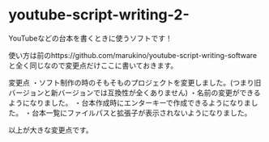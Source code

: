 # youtube-script-writing-2-
YouTubeなどの台本を書くときに使うソフトです！

使い方は前のhttps://github.com/marukino/youtube-script-writing-software　と全く同じなので変更点だけここに書いておきます。

変更点
・ソフト制作の時のそもそものプロジェクトを変更しました。(つまり旧バージョンと新バージョンでは互換性が全くありません)
・名前の変更ができるようになりました。
・台本作成時にエンターキーで作成できるようになりました。
・台本一覧にファイルパスと拡張子が表示されないようになりました。

以上が大きな変更点です。
